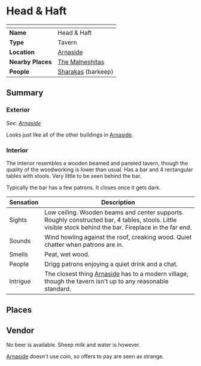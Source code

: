 # Head & Haft

| []() | |
| --- | --- |
| **Name** | Head & Haft |
| **Type** | Tavern |
| **Location** | [Arnaside](../../settlements/villages/arnaside.md) |
| **Nearby Places** | [The Malneshitas](../temples/the-malneshitas.md) |
| **People** | [Sharakas](../../../characters/sharakas.md) (barkeep) |

## Summary

### Exterior

*See: [Arnaside](../../settlements/villages/arnaside.md)*

Looks just like all of the other buildings in [Arnaside](../../settlements/villages/arnaside.md).

### Interior

The interior resembles a wooden beamed and paneled tavern, though the quality of the woodworking is lower than usual. Has a bar and 4 rectangular tables with stools. Very little to be seen behind the bar.

Typically the bar has a few patrons. It closes once it gets dark.

| Sensation | Description |
| ---- | --- |
| Sights | Low ceiling. Wooden beams and center supports. Roughly constructed bar, 4 tables, stools. Little visible stock behind the bar. Fireplace in the far end. |
| Sounds | Wind howling against the roof, creaking wood. Quiet chatter when patrons are in. |
| Smells | Peat, wet wood. |
| People | Drigg patrons enjoying a quiet drink and a chat. |
| Intrigue | The closest thing [Arnaside](../../settlements/villages/arnaside.md) has to a modern village, though the tavern isn't up to any reasonable standard. |

## Places

## Vendor

No beer is available. Sheep milk and water is however.

[Arnaside](../../settlements/villages/arnaside.md) doesn't use coin, so offers to pay are seen as strange.
